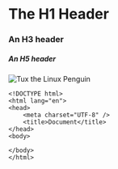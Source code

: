 # The H1 Header
### An H3 header
##### An H5 header
![Tux the Linux Penguin](https://i.stack.imgur.com/ILTQq.png)
```
<!DOCTYPE html>
<html lang="en">
<head>
    <meta charset="UTF-8" />
    <title>Document</title>
</head>
<body>
    
</body>
</html>
```
